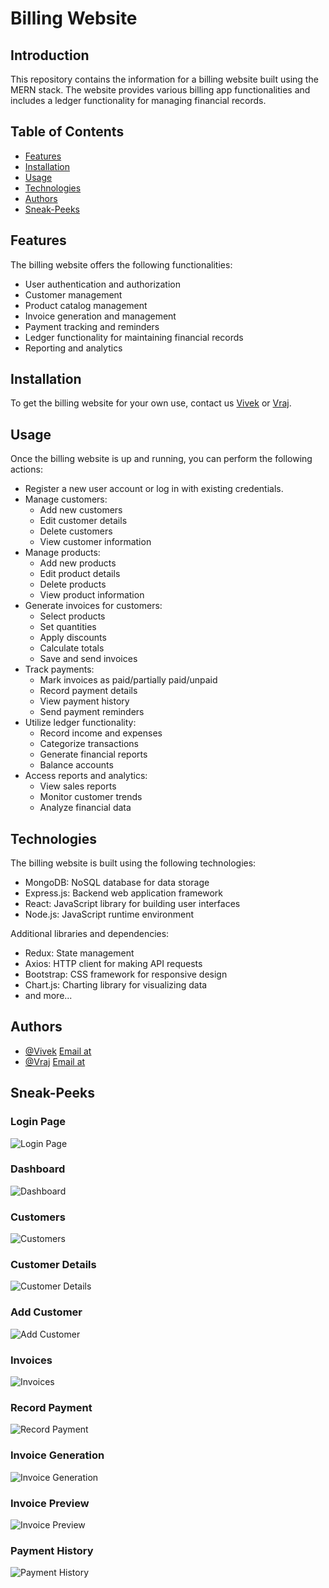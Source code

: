 # Billing Website

## Introduction

This repository contains the information for a billing website built using the MERN stack. The website provides various billing app functionalities and includes a ledger functionality for managing financial records.

## Table of Contents

- [Features](#features)
- [Installation](#installation)
- [Usage](#usage)
- [Technologies](#technologies)
- [Authors](#authors)
- [Sneak-Peeks](#sneak-peeks)

## Features

The billing website offers the following functionalities:

- User authentication and authorization
- Customer management
- Product catalog management
- Invoice generation and management
- Payment tracking and reminders
- Ledger functionality for maintaining financial records
- Reporting and analytics

## Installation

To get the billing website for your own use, contact us [Vivek](https://www.linkedin.com/in/the-cipher-vivek) or [Vraj](https://www.linkedin.com/in/vraj1103).

## Usage

Once the billing website is up and running, you can perform the following actions:

- Register a new user account or log in with existing credentials.
- Manage customers:
  - Add new customers
  - Edit customer details
  - Delete customers
  - View customer information
- Manage products:
  - Add new products
  - Edit product details
  - Delete products
  - View product information
- Generate invoices for customers:
  - Select products
  - Set quantities
  - Apply discounts
  - Calculate totals
  - Save and send invoices
- Track payments:
  - Mark invoices as paid/partially paid/unpaid
  - Record payment details
  - View payment history
  - Send payment reminders
- Utilize ledger functionality:
  - Record income and expenses
  - Categorize transactions
  - Generate financial reports
  - Balance accounts
- Access reports and analytics:
  - View sales reports
  - Monitor customer trends
  - Analyze financial data

## Technologies

The billing website is built using the following technologies:

- MongoDB: NoSQL database for data storage
- Express.js: Backend web application framework
- React: JavaScript library for building user interfaces
- Node.js: JavaScript runtime environment

Additional libraries and dependencies:

- Redux: State management
- Axios: HTTP client for making API requests
- Bootstrap: CSS framework for responsive design
- Chart.js: Charting library for visualizing data
- and more...

## Authors

- [@Vivek](https://www.linkedin.com/in/the-cipher-vivek) [Email at](mailto:vivekchiragshah2004@gmailcom?subject=[GitHub]%20Billing%20Website%20Query)
- [@Vraj](https://www.linkedin.com/in/vraj1103) [Email at](mailto:vraj.dev1103@gmail.com?subject=[GitHub]%20Billing%20Website%20Query)

## Sneak-Peeks

### Login Page

![Login Page](./images/login.png)

### Dashboard

![Dashboard](./images/dashboard.png)

### Customers

![Customers](./images/customers.png)

### Customer Details

![Customer Details](./images/customer-details.png)

### Add Customer

![Add Customer](./images/add-customer.png)

### Invoices

![Invoices](./images/invoices.png)

### Record Payment

![Record Payment](./images/record-payment.png)

### Invoice Generation

![Invoice Generation](./images/invoice-generation.png)

### Invoice Preview

![Invoice Preview](./images/invoice-preview.png)

### Payment History

![Payment History](./images/payment-history.png)

